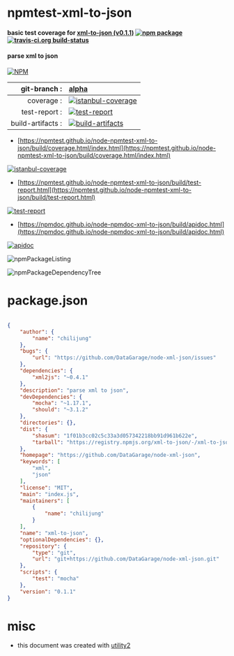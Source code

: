 # npmtest-xml-to-json

#### basic test coverage for  [xml-to-json (v0.1.1)](https://github.com/DataGarage/node-xml-json)  [![npm package](https://img.shields.io/npm/v/npmtest-xml-to-json.svg?style=flat-square)](https://www.npmjs.org/package/npmtest-xml-to-json) [![travis-ci.org build-status](https://api.travis-ci.org/npmtest/node-npmtest-xml-to-json.svg)](https://travis-ci.org/npmtest/node-npmtest-xml-to-json)

#### parse xml to json

[![NPM](https://nodei.co/npm/xml-to-json.png?downloads=true&downloadRank=true&stars=true)](https://www.npmjs.com/package/xml-to-json)

| git-branch : | [alpha](https://github.com/npmtest/node-npmtest-xml-to-json/tree/alpha)|
|--:|:--|
| coverage : | [![istanbul-coverage](https://npmtest.github.io/node-npmtest-xml-to-json/build/coverage.badge.svg)](https://npmtest.github.io/node-npmtest-xml-to-json/build/coverage.html/index.html)|
| test-report : | [![test-report](https://npmtest.github.io/node-npmtest-xml-to-json/build/test-report.badge.svg)](https://npmtest.github.io/node-npmtest-xml-to-json/build/test-report.html)|
| build-artifacts : | [![build-artifacts](https://npmtest.github.io/node-npmtest-xml-to-json/glyphicons_144_folder_open.png)](https://github.com/npmtest/node-npmtest-xml-to-json/tree/gh-pages/build)|

- [https://npmtest.github.io/node-npmtest-xml-to-json/build/coverage.html/index.html](https://npmtest.github.io/node-npmtest-xml-to-json/build/coverage.html/index.html)

[![istanbul-coverage](https://npmtest.github.io/node-npmtest-xml-to-json/build/screenCapture.buildCi.browser.%252Ftmp%252Fbuild%252Fcoverage.lib.html.png)](https://npmtest.github.io/node-npmtest-xml-to-json/build/coverage.html/index.html)

- [https://npmtest.github.io/node-npmtest-xml-to-json/build/test-report.html](https://npmtest.github.io/node-npmtest-xml-to-json/build/test-report.html)

[![test-report](https://npmtest.github.io/node-npmtest-xml-to-json/build/screenCapture.buildCi.browser.%252Ftmp%252Fbuild%252Ftest-report.html.png)](https://npmtest.github.io/node-npmtest-xml-to-json/build/test-report.html)

- [https://npmdoc.github.io/node-npmdoc-xml-to-json/build/apidoc.html](https://npmdoc.github.io/node-npmdoc-xml-to-json/build/apidoc.html)

[![apidoc](https://npmdoc.github.io/node-npmdoc-xml-to-json/build/screenCapture.buildCi.browser.%252Ftmp%252Fbuild%252Fapidoc.html.png)](https://npmdoc.github.io/node-npmdoc-xml-to-json/build/apidoc.html)

![npmPackageListing](https://npmtest.github.io/node-npmtest-xml-to-json/build/screenCapture.npmPackageListing.svg)

![npmPackageDependencyTree](https://npmtest.github.io/node-npmtest-xml-to-json/build/screenCapture.npmPackageDependencyTree.svg)



# package.json

```json

{
    "author": {
        "name": "chilijung"
    },
    "bugs": {
        "url": "https://github.com/DataGarage/node-xml-json/issues"
    },
    "dependencies": {
        "xml2js": "~0.4.1"
    },
    "description": "parse xml to json",
    "devDependencies": {
        "mocha": "~1.17.1",
        "should": "~3.1.2"
    },
    "directories": {},
    "dist": {
        "shasum": "1f01b3cc02c5c33a3d057342218bb91d961b622e",
        "tarball": "https://registry.npmjs.org/xml-to-json/-/xml-to-json-0.1.1.tgz"
    },
    "homepage": "https://github.com/DataGarage/node-xml-json",
    "keywords": [
        "xml",
        "json"
    ],
    "license": "MIT",
    "main": "index.js",
    "maintainers": [
        {
            "name": "chilijung"
        }
    ],
    "name": "xml-to-json",
    "optionalDependencies": {},
    "repository": {
        "type": "git",
        "url": "git+https://github.com/DataGarage/node-xml-json.git"
    },
    "scripts": {
        "test": "mocha"
    },
    "version": "0.1.1"
}
```



# misc
- this document was created with [utility2](https://github.com/kaizhu256/node-utility2)
